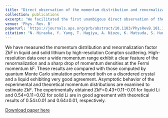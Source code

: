 ```yaml
---
title: "Direct observation of the momentum distribution and renormalization factor in lithium"
collection: publications
excerpt: 'We facilitated the first unambigous direct observation of the renormalization factor Zkf in lithium by using QMC to validate and correct experimental Compton profile near the Fermi break, where severe smearing from resolution and final state effects denied definitive observation of the momentum discontinuity in previous studies.'
venue: 'Phys. Rev. B'
paperurl: 'https://journals.aps.org/prb/abstract/10.1103/PhysRevB.101.165124'
citation: "N. Hiraoka, Y. Yang, T. Hagiya, A. Niozu, K. Matsuda, S. Huotari, M. Holzmann and D. M. Ceperley, &quot;Quantum Monte Carlo Compton profiles of solid and liquid lithium, &quot; <i>Phys. Rev. B</i> <b>101</b>, 165124 (2020)."
---
```

We have measured the momentum distribution and renormalization factor ZkF in liquid and solid lithium by high-resolution Compton scattering. High-resolution data over a wide momentum range exhibit a clear feature of the renormalization and a sharp drop of momentum densities at the Fermi momentum kF. These results are compared with those computed by quantum Monte Carlo simulation performed both on a disordered crystal and a liquid exhibiting very good agreement. Asymptotic behavior of the experimental and theoretical momentum distributions are examined to estimate ZkF. The experimentally obtained ZkF=0.43+0.11−0.01 for liquid Li and 0.54+0.11−0.02 for solid Li are in good agreement with theoretical results of 0.54±0.01 and 0.64±0.01, respectively.

[Download paper here](https://journals.aps.org/prb/abstract/10.1103/PhysRevB.101.165124)
